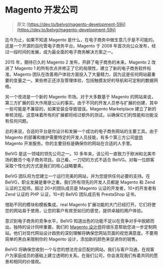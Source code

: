 # Magento 开发公司

> 原文:[https://dev.to/belvg/magento-development-59ij](https://dev.to/belvg/magento-development-59ij)

迄今为止，如果不知道 Magento 是什么，在电子商务中做生意几乎是不可能的。这是一个开源的自托管电子商务平台。Magento 于 2008 年首次向公众发布，经过一段时间的发展，成为最全面的电子商务解决方案之一。

2015 年，期待已久的 Magento 2 发布，开辟了电子商务的未来。Magento 2 改进了 Magento 1 的所有优点并修正了它的局限性，建立了新的电子商务软件标准。Magento 团队在改善用户体验方面投入了大量精力，因为这是任何网站最重要的变量之一。某些修正还涉及管理体验，包括触摸友好的导航和可定制的数据网格。

另一个改进是一个新的 Magento 市场。对于大多数基于 Magento 的网站来说，第三方扩展的巨大作用是公认的事实。由于不同的开发人员参与扩展的创建，其中一些可能是不兼容的，如果安装会导致错误。Magento Marketplace 建立了新的审核流程。这意味着所有的扩展都将经过额外的测试，以确保它们的性能和功能没有任何问题。

总的来说，合适的平台是你设计和发展一个成功的电子商务网站的主要工具。由于 Magento 的部署和维护需要特定的开发人员技能，有多个第三方公司[提供](https://belvg.com/magento-development) Magento 开发服务。你的主要目标是确保你的网站在合适的人手里。

BelVG 是这一领域的领先公司之一。10 多年来，该公司一直致力于欧洲和北美市场的数百个电子商务项目。自己看，一刀切的方式不适合 BelVG。对每一位顾客采取个性化的方式是我们的核心战略要素。

BelVG 团队将为您建立一个运行完美的网站，并为您提供任何必要的支持。在 BelVG，职业发展是重中之重。我们所有领先的开发人员都是 Magento 和 Zend 认证的工程师。超过 20+的团队成员是 Magento 认证的开发者，10+的开发者有 Zend 认证的 PHP 认证，10+的 BelVG 团队成员有 PrestaShop 证书。

借助不同的模块和模板集成，real Magento 扩展功能的大门已经打开。它们将使您的网站易于使用，让您的客户有宾至如归的感觉，提供卓越的用户体验。

意识到电子商务的竞争水平，BelVG 知道出色的功能不足以在竞争对手中脱颖而出。独特的设计同样重要。我们的 [Magento 设计师](https://belvg.com/magento-webdesign)将很乐意帮助您进一步定制网站。他们对现代网站设计趋势的深刻理解将确保您网站页面的视觉满意度。不要用简单的黑白来限制你的 Magento 设计，添加新的颜色来促进你的销售。

BelVG 将确保您收到一个与您的想法完全匹配的网站。我们与客户沟通，在视客户为家庭成员的基础上建立透明的关系。在我们公司，你会发现我们有着共同的愿景和相同的价值观。